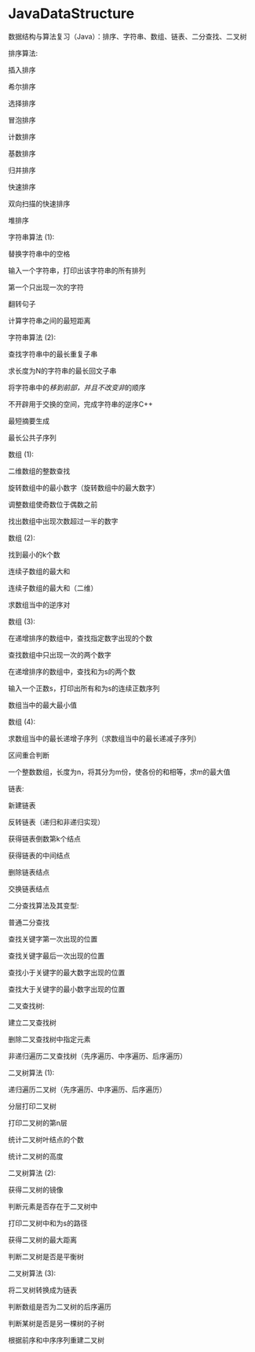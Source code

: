 # JavaDataStructure
数据结构与算法复习（Java）：排序、字符串、数组、链表、二分查找、二叉树

排序算法:

插入排序

希尔排序

选择排序

冒泡排序

计数排序

基数排序

归并排序

快速排序

双向扫描的快速排序

堆排序

字符串算法 (1):

替换字符串中的空格

输入一个字符串，打印出该字符串的所有排列

第一个只出现一次的字符

翻转句子

计算字符串之间的最短距离

字符串算法 (2):

查找字符串中的最长重复子串

求长度为N的字符串的最长回文子串

将字符串中的*移到前部，并且不改变非*的顺序

不开辟用于交换的空间，完成字符串的逆序C++

最短摘要生成

最长公共子序列

数组      (1):

二维数组的整数查找

旋转数组中的最小数字（旋转数组中的最大数字）

调整数组使奇数位于偶数之前

找出数组中出现次数超过一半的数字

数组      (2):

找到最小的k个数

连续子数组的最大和

连续子数组的最大和（二维）

求数组当中的逆序对

数组      (3):

在递增排序的数组中，查找指定数字出现的个数

查找数组中只出现一次的两个数字

在递增排序的数组中，查找和为s的两个数

输入一个正数s，打印出所有和为s的连续正数序列

数组当中的最大最小值

数组      (4):

求数组当中的最长递增子序列（求数组当中的最长递减子序列）

区间重合判断

一个整数数组，长度为n，将其分为m份，使各份的和相等，求m的最大值

链表:

新建链表

反转链表（递归和非递归实现）

获得链表倒数第k个结点

获得链表的中间结点

删除链表结点

交换链表结点

二分查找算法及其变型:

普通二分查找

查找关键字第一次出现的位置

查找关键字最后一次出现的位置

查找小于关键字的最大数字出现的位置

查找大于关键字的最小数字出现的位置

二叉查找树:

建立二叉查找树

删除二叉查找树中指定元素

非递归遍历二叉查找树（先序遍历、中序遍历、后序遍历）

二叉树算法    (1):

递归遍历二叉树（先序遍历、中序遍历、后序遍历）

分层打印二叉树

打印二叉树的第n层

统计二叉树叶结点的个数

统计二叉树的高度

二叉树算法    (2):

获得二叉树的镜像

判断元素是否存在于二叉树中

打印二叉树中和为s的路径

获得二叉树的最大距离

判断二叉树是否是平衡树

二叉树算法    (3):

将二叉树转换成为链表

判断数组是否为二叉树的后序遍历

判断某树是否是另一棵树的子树

根据前序和中序序列重建二叉树
